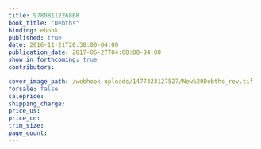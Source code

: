 ```yaml
---
title: 9780811226868
book_title: "Debths"
binding: ebook
published: true
date: 2016-11-21T20:30:00-04:00
publication_date: 2017-06-27T04:00:00-04:00
show_in_forthcoming: true
contributors:

cover_image_path: /webhook-uploads/1477423127527/New%20Debths_rev.tif
forsale: false
saleprice:
shipping_charge:
price_us:
price_cn:
trim_size:
page_count:
---
```


